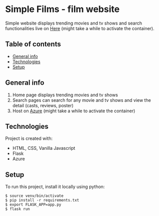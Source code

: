 # Simple Films - film website

Simple website displays trending movies and tv shows and search functionalities live on [Here](https://my-hw-app.azurewebsites.net/) (might take a while to activate the container).

## Table of contents

- [General info](#general-info)
- [Technologies](#technologies)
- [Setup](#setup)

## General info

1. Home page displays trending movies and tv shows
2. Search pages can search for any movie and tv shows and view the detail (casts, reviews, poster)
3. Host on [Azure](https://my-hw-app.azurewebsites.net/) (might take a while to activate the container)

## Technologies

Project is created with:

- HTML, CSS, Vanilla Javascript
- Flask
- Azure

## Setup

To run this project, install it locally using python:

```
$ source venv/bin/activate
$ pip install -r requirements.txt
$ export FLASK_APP=app.py
$ flask run
```
